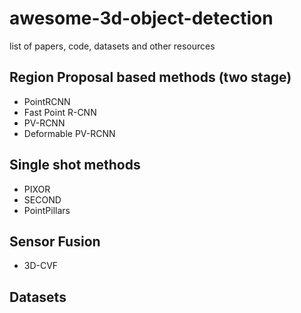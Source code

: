 # awesome-3d-object-detection
list of papers, code, datasets and other resources


## Region Proposal based methods (two stage)

* PointRCNN
* Fast Point R-CNN
* PV-RCNN
* Deformable PV-RCNN



## Single shot methods

* PIXOR
* SECOND
* PointPillars


## Sensor Fusion

* 3D-CVF



## Datasets

